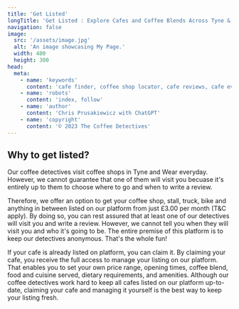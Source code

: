 ```yaml
---
title: 'Get Listed'
longTitle: 'Get Listed : Explore Cafes and Coffee Blends Across Tyne & Wear'
navigation: false
image:
  src: '/assets/image.jpg'
  alt: 'An image showcasing My Page.'
  width: 400
  height: 300
head:
  meta:
    - name: 'keywords'
      content: 'cafe finder, coffee shop locator, cafe reviews, cafe events, cafe news, speciality coffee, cafe blog, coffee culture'
    - name: 'robots'
      content: 'index, follow'
    - name: 'author'
      content: 'Chris Prusakiewicz with ChatGPT'
    - name: 'copyright'
      content: '© 2023 The Coffee Detectives'
---
```


## Why to get listed?
<p>Our coffee detectives visit coffee shops in Tyne and Wear everyday. However, we cannot guarantee that one of them will visit you becuase it's entirely up to them to choose where to go and when to write a review.</p>

<p>Therefore, we offer an option to get your coffee shop, stall, truck, bike and anything in between listed on our platform from just £3.00 per month (T&C apply). By doing so, you can rest assured that at least one of our detectives will visit you and write a review. However, we cannot tell you when they will visit you and who it's going to be. The entire premise of this platform is to keep our detectives anonymous. That's the whole fun!</p>

<p>If your cafe is already listed on platform, you can claim it. By claiming your cafe, you receive the full access to manage your listing on our platform. That enables you to set your own price range, opening times, coffee blend, food and cuisine served, dietary requirements, and amenities. Although our coffee detectives work hard to keep all cafes listed on our platform up-to-date, claiming your cafe and managing it yourself is the best way to keep your listing fresh.</p>